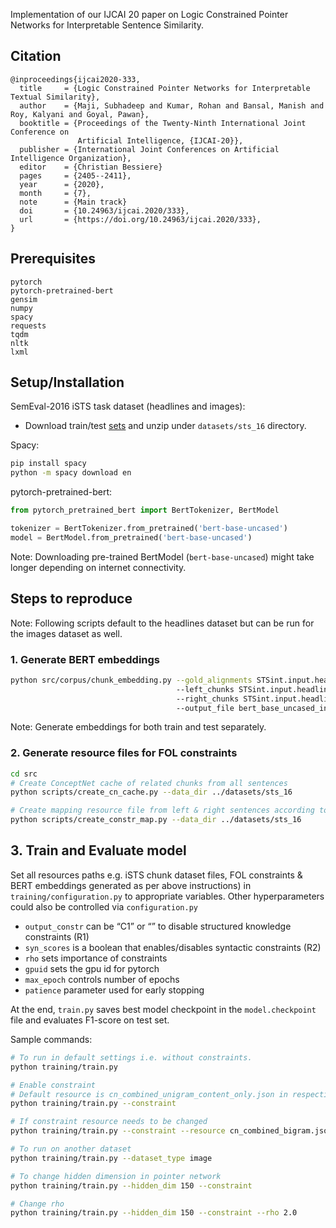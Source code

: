Implementation of our IJCAI 20 paper on Logic Constrained Pointer Networks for Interpretable Sentence Similarity.



## Citation
```
@inproceedings{ijcai2020-333,
  title     = {Logic Constrained Pointer Networks for Interpretable Textual Similarity},
  author    = {Maji, Subhadeep and Kumar, Rohan and Bansal, Manish and Roy, Kalyani and Goyal, Pawan},
  booktitle = {Proceedings of the Twenty-Ninth International Joint Conference on
               Artificial Intelligence, {IJCAI-20}},
  publisher = {International Joint Conferences on Artificial Intelligence Organization},             
  editor    = {Christian Bessiere}	
  pages     = {2405--2411},
  year      = {2020},
  month     = {7},
  note      = {Main track}
  doi       = {10.24963/ijcai.2020/333},
  url       = {https://doi.org/10.24963/ijcai.2020/333},
}
```

## Prerequisites
```
pytorch
pytorch-pretrained-bert
gensim
numpy
spacy
requests
tqdm
nltk
lxml
```

## Setup/Installation

SemEval-2016 iSTS task dataset (headlines and images):
 - Download train/test [sets](http://alt.qcri.org/semeval2016/task2/) and unzip under ```datasets/sts_16``` directory.

Spacy:
```bash
pip install spacy
python -m spacy download en
```
pytorch-pretrained-bert:
```python
from pytorch_pretrained_bert import BertTokenizer, BertModel

tokenizer = BertTokenizer.from_pretrained('bert-base-uncased')
model = BertModel.from_pretrained('bert-base-uncased')
```

Note: Downloading pre-trained BertModel (```bert-base-uncased```) might take longer depending on internet connectivity.

## Steps to reproduce
Note: Following scripts default to the headlines dataset but can be run for the images dataset as well.
### 1. Generate BERT embeddings
```bash
python src/corpus/chunk_embedding.py --gold_alignments STSint.input.headlines.wa 
                                     --left_chunks STSint.input.headlines.sent1.chunk.txt 
                                     --right_chunks STSint.input.headlines.sent2.chunk.txt 
                                     --output_file bert_base_uncased_input_headlines_1536._emb.bin 
```
Note: Generate embeddings for both train and test separately.

### 2. Generate resource files for FOL constraints
```bash
cd src
# Create ConceptNet cache of related chunks from all sentences
python scripts/create_cn_cache.py --data_dir ../datasets/sts_16

# Create mapping resource file from left & right sentences according to ConceptNet relations
python scripts/create_constr_map.py --data_dir ../datasets/sts_16
```

## 3. Train and Evaluate model

Set all resources paths e.g. iSTS chunk dataset files, FOL constraints & BERT embeddings generated as per above instructions) in ```training/configuration.py``` to appropriate variables. Other hyperparameters could also be controlled via ```configuration.py```
- ```output_constr``` can be “C1” or “” to disable structured knowledge constraints (R1)  
- ```syn_scores``` is a boolean that enables/disables syntactic constraints (R2)  
- ```rho``` sets importance of constraints  
- ```gpuid``` sets the gpu id for pytorch
- ```max_epoch``` controls number of epochs
- ```patience``` parameter used for early stopping

At the end, ```train.py``` saves best model checkpoint in the ```model.checkpoint``` file and evaluates F1-score on test set.

Sample commands:
```bash
# To run in default settings i.e. without constraints.
python training/train.py

# Enable constraint
# Default resource is cn_combined_unigram_content_only.json in respective train/test path
python training/train.py --constraint

# If constraint resource needs to be changed
python training/train.py --constraint --resource cn_combined_bigram.json

# To run on another dataset
python training/train.py --dataset_type image

# To change hidden dimension in pointer network
python training/train.py --hidden_dim 150 --constraint

# Change rho
python training/train.py --hidden_dim 150 --constraint --rho 2.0
``` 
